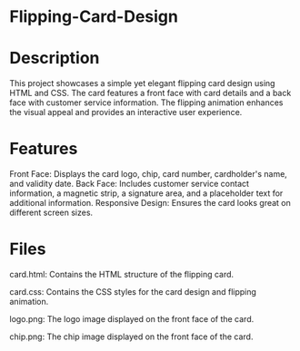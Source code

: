 # Flipping-Card-Design
# Description
This project showcases a simple yet elegant flipping card design using HTML and CSS. The card features a front face with card details and a back face with customer service information. The flipping animation enhances the visual appeal and provides an interactive user experience.

# Features
Front Face: Displays the card logo, chip, card number, cardholder's name, and validity date.
Back Face: Includes customer service contact information, a magnetic strip, a signature area, and a placeholder text for additional information.
Responsive Design: Ensures the card looks great on different screen sizes.
# Files

card.html: Contains the HTML structure of the flipping card.

card.css: Contains the CSS styles for the card design and flipping animation.

logo.png: The logo image displayed on the front face of the card.

chip.png: The chip image displayed on the front face of the card.
